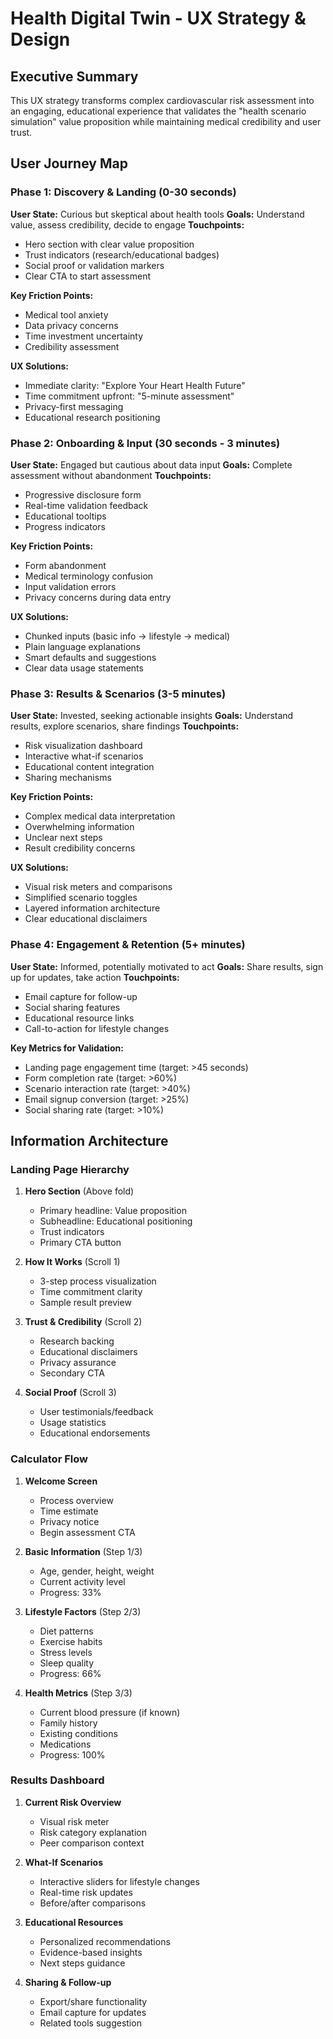 # Health Digital Twin - UX Strategy & Design

## Executive Summary

This UX strategy transforms complex cardiovascular risk assessment into an engaging, educational experience that validates the "health scenario simulation" value proposition while maintaining medical credibility and user trust.

## User Journey Map

### Phase 1: Discovery & Landing (0-30 seconds)
**User State:** Curious but skeptical about health tools
**Goals:** Understand value, assess credibility, decide to engage
**Touchpoints:**
- Hero section with clear value proposition
- Trust indicators (research/educational badges)
- Social proof or validation markers
- Clear CTA to start assessment

**Key Friction Points:**
- Medical tool anxiety
- Data privacy concerns
- Time investment uncertainty
- Credibility assessment

**UX Solutions:**
- Immediate clarity: "Explore Your Heart Health Future"
- Time commitment upfront: "5-minute assessment"
- Privacy-first messaging
- Educational research positioning

### Phase 2: Onboarding & Input (30 seconds - 3 minutes)
**User State:** Engaged but cautious about data input
**Goals:** Complete assessment without abandonment
**Touchpoints:**
- Progressive disclosure form
- Real-time validation feedback
- Educational tooltips
- Progress indicators

**Key Friction Points:**
- Form abandonment
- Medical terminology confusion
- Input validation errors
- Privacy concerns during data entry

**UX Solutions:**
- Chunked inputs (basic info → lifestyle → medical)
- Plain language explanations
- Smart defaults and suggestions
- Clear data usage statements

### Phase 3: Results & Scenarios (3-5 minutes)
**User State:** Invested, seeking actionable insights
**Goals:** Understand results, explore scenarios, share findings
**Touchpoints:**
- Risk visualization dashboard
- Interactive what-if scenarios
- Educational content integration
- Sharing mechanisms

**Key Friction Points:**
- Complex medical data interpretation
- Overwhelming information
- Unclear next steps
- Result credibility concerns

**UX Solutions:**
- Visual risk meters and comparisons
- Simplified scenario toggles
- Layered information architecture
- Clear educational disclaimers

### Phase 4: Engagement & Retention (5+ minutes)
**User State:** Informed, potentially motivated to act
**Goals:** Share results, sign up for updates, take action
**Touchpoints:**
- Email capture for follow-up
- Social sharing features
- Educational resource links
- Call-to-action for lifestyle changes

**Key Metrics for Validation:**
- Landing page engagement time (target: >45 seconds)
- Form completion rate (target: >60%)
- Scenario interaction rate (target: >40%)
- Email signup conversion (target: >25%)
- Social sharing rate (target: >10%)

## Information Architecture

### Landing Page Hierarchy
1. **Hero Section** (Above fold)
   - Primary headline: Value proposition
   - Subheadline: Educational positioning
   - Trust indicators
   - Primary CTA button

2. **How It Works** (Scroll 1)
   - 3-step process visualization
   - Time commitment clarity
   - Sample result preview

3. **Trust & Credibility** (Scroll 2)
   - Research backing
   - Educational disclaimers
   - Privacy assurance
   - Secondary CTA

4. **Social Proof** (Scroll 3)
   - User testimonials/feedback
   - Usage statistics
   - Educational endorsements

### Calculator Flow
1. **Welcome Screen**
   - Process overview
   - Time estimate
   - Privacy notice
   - Begin assessment CTA

2. **Basic Information** (Step 1/3)
   - Age, gender, height, weight
   - Current activity level
   - Progress: 33%

3. **Lifestyle Factors** (Step 2/3)
   - Diet patterns
   - Exercise habits
   - Stress levels
   - Sleep quality
   - Progress: 66%

4. **Health Metrics** (Step 3/3)
   - Current blood pressure (if known)
   - Family history
   - Existing conditions
   - Medications
   - Progress: 100%

### Results Dashboard
1. **Current Risk Overview**
   - Visual risk meter
   - Risk category explanation
   - Peer comparison context

2. **What-If Scenarios**
   - Interactive sliders for lifestyle changes
   - Real-time risk updates
   - Before/after comparisons

3. **Educational Resources**
   - Personalized recommendations
   - Evidence-based insights
   - Next steps guidance

4. **Sharing & Follow-up**
   - Export/share functionality
   - Email capture for updates
   - Related tools suggestion